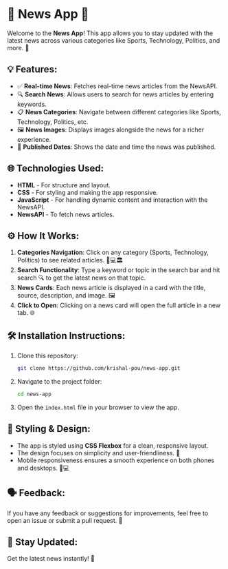 
# 📱 **News App** 📰

Welcome to the **News App**! This app allows you to stay updated with the latest news across various categories like Sports, Technology, Politics, and more. 🚀

## 💡 **Features**:
- ✅ **Real-time News**: Fetches real-time news articles from the NewsAPI.
- 🔍 **Search News**: Allows users to search for news articles by entering keywords.
- 📋 **News Categories**: Navigate between different categories like Sports, Technology, Politics, etc.
- 🖼️ **News Images**: Displays images alongside the news for a richer experience.
- 📅 **Published Dates**: Shows the date and time the news was published.
  
## 🌐 **Technologies Used**:
- **HTML** - For structure and layout.
- **CSS** - For styling and making the app responsive.
- **JavaScript** - For handling dynamic content and interaction with the NewsAPI.
- **NewsAPI** - To fetch news articles.

## ⚙️ **How It Works**:
1. **Categories Navigation**: Click on any category (Sports, Technology, Politics) to see related articles. 🏀💻🏛️
2. **Search Functionality**: Type a keyword or topic in the search bar and hit search 🔍 to get the latest news on that topic.
3. **News Cards**: Each news article is displayed in a card with the title, source, description, and image. 🖼️
4. **Click to Open**: Clicking on a news card will open the full article in a new tab. 🌐

## 🛠️ **Installation Instructions**:
1. Clone this repository:
    ```bash
    git clone https://github.com/krishal-pou/news-app.git
    ```
2. Navigate to the project folder:
    ```bash
    cd news-app
    ```
3. Open the `index.html` file in your browser to view the app.

## 🎨 **Styling & Design**:
- The app is styled using **CSS Flexbox** for a clean, responsive layout.
- The design focuses on simplicity and user-friendliness. 🌟
- Mobile responsiveness ensures a smooth experience on both phones and desktops. 📱💻

## 🗣️ **Feedback**:
If you have any feedback or suggestions for improvements, feel free to open an issue or submit a pull request. 💬

## 🚀 **Stay Updated**:
Get the latest news instantly! 📲

